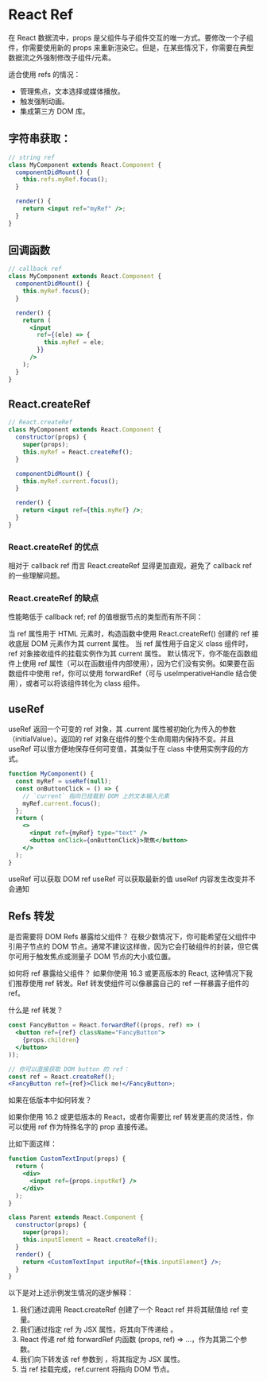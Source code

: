 # React Ref

在 React 数据流中，props 是父组件与子组件交互的唯一方式。要修改一个子组件，你需要使用新的 props 来重新渲染它。但是，在某些情况下，你需要在典型数据流之外强制修改子组件/元素。

适合使用 refs 的情况：

* 管理焦点，文本选择或媒体播放。
* 触发强制动画。
* 集成第三方 DOM 库。

## 字符串获取：

```jsx
// string ref
class MyComponent extends React.Component {
  componentDidMount() {
    this.refs.myRef.focus();
  }

  render() {
    return <input ref="myRef" />;
  }
}
```

## 回调函数

```jsx
// callback ref
class MyComponent extends React.Component {
  componentDidMount() {
    this.myRef.focus();
  }

  render() {
    return (
      <input
        ref={(ele) => {
          this.myRef = ele;
        }}
      />
    );
  }
}
```

## React.createRef

```jsx
// React.createRef
class MyComponent extends React.Component {
  constructor(props) {
    super(props);
    this.myRef = React.createRef();
  }

  componentDidMount() {
    this.myRef.current.focus();
  }

  render() {
    return <input ref={this.myRef} />;
  }
}
```

### React.createRef 的优点

相对于 callback ref 而言 React.createRef 显得更加直观，避免了 callback ref 的一些理解问题。

### React.createRef 的缺点

性能略低于 callback ref; ref 的值根据节点的类型而有所不同：

当 ref 属性用于 HTML 元素时，构造函数中使用 React.createRef\(\) 创建的 ref 接收底层 DOM 元素作为其 current 属性。 当 ref 属性用于自定义 class 组件时，ref 对象接收组件的挂载实例作为其 current 属性。 默认情况下，你不能在函数组件上使用 ref 属性（可以在函数组件内部使用），因为它们没有实例。如果要在函数组件中使用 ref，你可以使用 forwardRef（可与 useImperativeHandle 结合使用），或者可以将该组件转化为 class 组件。

## useRef

useRef 返回一个可变的 ref 对象，其 .current 属性被初始化为传入的参数（initialValue）。返回的 ref 对象在组件的整个生命周期内保持不变。并且 useRef 可以很方便地保存任何可变值，其类似于在 class 中使用实例字段的方式。

```jsx
function MyComponent() {
  const myRef = useRef(null);
  const onButtonClick = () => {
    // `current` 指向已挂载到 DOM 上的文本输入元素
    myRef.current.focus();
  };
  return (
    <>
      <input ref={myRef} type="text" />
      <button onClick={onButtonClick}>聚焦</button>
    </>
  );
}
```

useRef 可以获取 DOM ref useRef 可以获取最新的值 useRef 内容发生改变并不会通知

## Refs 转发

是否需要将 DOM Refs 暴露给父组件？ 在极少数情况下，你可能希望在父组件中引用子节点的 DOM 节点。通常不建议这样做，因为它会打破组件的封装，但它偶尔可用于触发焦点或测量子 DOM 节点的大小或位置。

如何将 ref 暴露给父组件？ 如果你使用 16.3 或更高版本的 React, 这种情况下我们推荐使用 ref 转发。Ref 转发使组件可以像暴露自己的 ref 一样暴露子组件的 ref。

什么是 ref 转发？

```jsx
const FancyButton = React.forwardRef((props, ref) => (
  <button ref={ref} className="FancyButton">
    {props.children}
  </button>
));

// 你可以直接获取 DOM button 的 ref：
const ref = React.createRef();
<FancyButton ref={ref}>Click me!</FancyButton>;
```

如果在低版本中如何转发？

如果你使用 16.2 或更低版本的 React，或者你需要比 ref 转发更高的灵活性，你可以使用 ref 作为特殊名字的 prop 直接传递。

比如下面这样：

```jsx
function CustomTextInput(props) {
  return (
    <div>
      <input ref={props.inputRef} />
    </div>
  );
}

class Parent extends React.Component {
  constructor(props) {
    super(props);
    this.inputElement = React.createRef();
  }
  render() {
    return <CustomTextInput inputRef={this.inputElement} />;
  }
}
```

以下是对上述示例发生情况的逐步解释：

1. 我们通过调用 React.createRef 创建了一个 React ref 并将其赋值给 ref 变量。
2. 我们通过指定 ref 为 JSX 属性，将其向下传递给 。
3. React 传递 ref 给 forwardRef 内函数 \(props, ref\) =&gt; ...，作为其第二个参数。
4. 我们向下转发该 ref 参数到 ，将其指定为 JSX 属性。
5. 当 ref 挂载完成，ref.current 将指向  DOM 节点。

